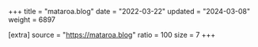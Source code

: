 +++
title = "mataroa.blog"
date = "2022-03-22"
updated = "2024-03-08"
weight = 6897

[extra]
source = "https://mataroa.blog"
ratio = 100
size = 7
+++

